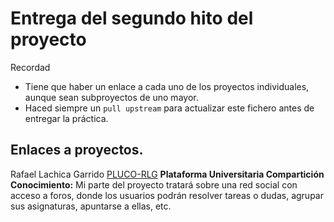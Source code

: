 
# Entrega del segundo hito del proyecto

Recordad
* Tiene que haber un enlace a cada uno de los proyectos individuales, aunque sean subproyectos de uno mayor.
* Haced siempre un `pull upstream` para actualizar este fichero antes de entregar la práctica.

## Enlaces a proyectos.
Rafael Lachica Garrido [PLUCO-RLG](https://github.com/rafaellg8/IV-PLUCO-RLG)
**Plataforma Universitaria Compartición Conocimiento:**
Mi parte del proyecto tratará sobre una red social con acceso a foros, donde los usuarios podrán resolver tareas o dudas, agrupar sus asignaturas, apuntarse a ellas, etc.

